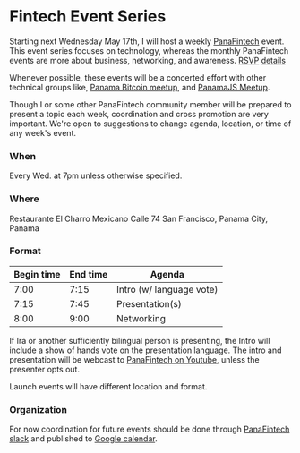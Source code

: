 # Fintech Event Series

Starting next Wednesday May 17th, I will host a weekly [PanaFintech](http://www.panafintech.com/) event. This event series focuses on technology, whereas the monthly PanaFintech events are more about business, networking, and awareness. [RSVP](https://www.meetup.com/panamajs/events/239824122/)  [details](images/guld-weekly-event-1.jpg)

Whenever possible, these events will be a concerted effort with other technical groups like, [Panama Bitcoin meetup](https://www.meetup.com/Panama-Bitcoin/), and [PanamaJS Meetup](https://www.meetup.com/panamajs/).

Though I or some other PanaFintech community member will be prepared to present a topic each week, coordination and cross promotion are very important. We're open to suggestions to change agenda, location, or time of any week's event.

### When

Every Wed. at 7pm unless otherwise specified.

### Where

Restaurante El Charro Mexicano
Calle 74
San Francisco, Panama City, Panama

### Format

| Begin time | End time | Agenda |
|-------|-----|--------|
| 7:00 | 7:15 | Intro (w/ language vote) |
| 7:15 | 7:45 | Presentation(s) |
| 8:00 | 9:00 | Networking |

If Ira or another sufficiently bilingual person is presenting, the Intro will include a show of hands vote on the presentation language. The intro and presentation will be webcast to [PanaFintech on Youtube](https://www.youtube.com/channel/UClQwyXlPD-Ypirp9nVxO_bg/live), unless the presenter opts out.

Launch events will have different location and format.

### Organization

For now coordination for future events should be done through [PanaFintech slack](panafintech.slack.com) and published to [Google calendar](https://calendar.google.com/calendar/embed?src=panafintech%40gmail.com&ctz=America/Panama).
